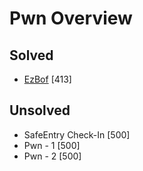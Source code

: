 # Pwn Overview

## Solved
* [EzBof](EzBof.md) [413]    

## Unsolved
* SafeEntry Check-In [500]
* Pwn - 1 [500]
* Pwn - 2 [500]

